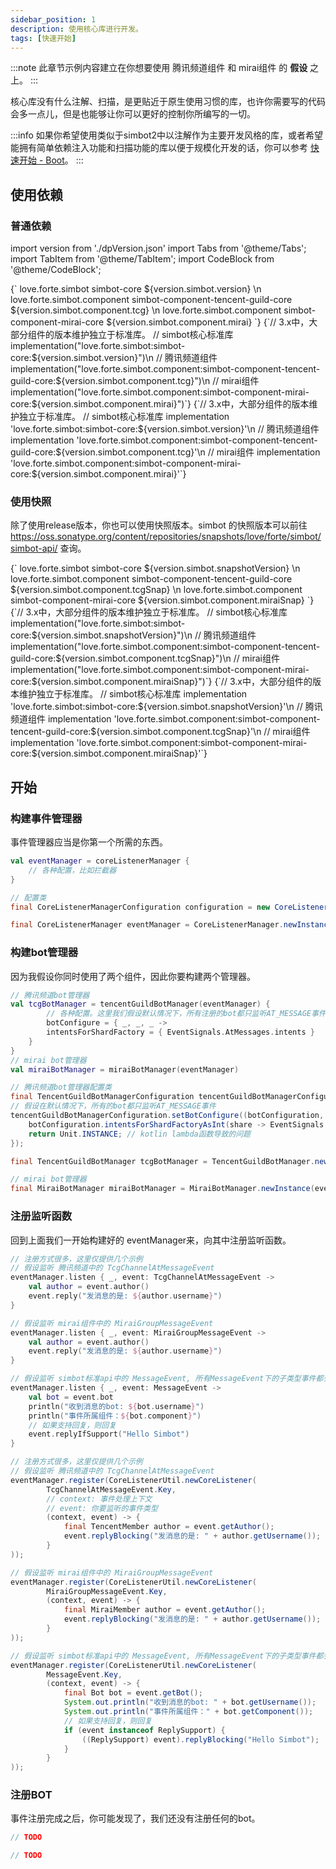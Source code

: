 ```yaml
---
sidebar_position: 1
description: 使用核心库进行开发。
tags: [快速开始]
---
```



:::note
此章节示例内容建立在你想要使用 腾讯频道组件 和 mirai组件 的 **假设** 之上。
:::

核心库没有什么注解、扫描，是更贴近于原生使用习惯的库，也许你需要写的代码会多一点儿，但是也能够让你可以更好的控制你所编写的一切。


:::info
如果你希望使用类似于simbot2中以注解作为主要开发风格的库，或者希望能拥有简单依赖注入功能和扫描功能的库以便于规模化开发的话，你可以参考 [快速开始 - Boot](./Boot.md)。
:::

## 使用依赖
### 普通依赖

import version from './dpVersion.json'
import Tabs from '@theme/Tabs';
import TabItem from '@theme/TabItem';
import CodeBlock from '@theme/CodeBlock';


<Tabs groupId="use-dependency">
<TabItem value="Maven" label="Maven" default>
<CodeBlock language="xml">
{`<!-- simbot核心标准库 -->
<dependency>
    <groupId>love.forte.simbot</groupId>
    <artifactId>simbot-core</artifactId>
    <version>${version.simbot.version}</version>
</dependency>\n
<!-- 腾讯频道组件 -->
<dependency>
    <groupId>love.forte.simbot.component</groupId>
    <artifactId>simbot-component-tencent-guild-core</artifactId>
    <version>${version.simbot.component.tcg}</version>
</dependency>\n
<!-- mirai组件 -->
<dependency>
    <groupId>love.forte.simbot.component</groupId>
    <artifactId>simbot-component-mirai-core</artifactId>
    <version>${version.simbot.component.mirai}</version>
</dependency>`}
</CodeBlock>
</TabItem>

<TabItem value="Gradle Kotlin DSL" label="Gradle Kotlin DSL">
<CodeBlock language="kotlin">
    {`// 3.x中，大部分组件的版本维护独立于标准库。
// simbot核心标准库
implementation("love.forte.simbot:simbot-core:${version.simbot.version}")\n
// 腾讯频道组件
implementation("love.forte.simbot.component:simbot-component-tencent-guild-core:${version.simbot.component.tcg}")\n
// mirai组件
implementation("love.forte.simbot.component:simbot-component-mirai-core:${version.simbot.component.mirai}")`}
</CodeBlock>
</TabItem>

<TabItem value="Gradle Groovy" label="Gradle Groovy">
<CodeBlock language="groovy">
{`// 3.x中，大部分组件的版本维护独立于标准库。
// simbot核心标准库
implementation 'love.forte.simbot:simbot-core:${version.simbot.version}'\n
// 腾讯频道组件
implementation 'love.forte.simbot.component:simbot-component-tencent-guild-core:${version.simbot.component.tcg}'\n
// mirai组件
implementation 'love.forte.simbot.component:simbot-component-mirai-core:${version.simbot.component.mirai}'`}
</CodeBlock>
</TabItem>
</Tabs>


### 使用快照
除了使用release版本，你也可以使用快照版本。simbot 的快照版本可以前往 <https://oss.sonatype.org/content/repositories/snapshots/love/forte/simbot/simbot-api/> 查询。

<Tabs groupId="use-dependency">
<TabItem value="Maven" label="Maven" default>
<CodeBlock language="xml">
{`<!-- simbot核心标准库 -->
<dependency>
    <groupId>love.forte.simbot</groupId>
    <artifactId>simbot-core</artifactId>
    <version>${version.simbot.snapshotVersion}</version>
</dependency>\n
<!-- 腾讯频道组件 -->
<dependency>
    <groupId>love.forte.simbot.component</groupId>
    <artifactId>simbot-component-tencent-guild-core</artifactId>
    <version>${version.simbot.component.tcgSnap}</version>
</dependency>\n
<!-- mirai组件 -->
<dependency>
    <groupId>love.forte.simbot.component</groupId>
    <artifactId>simbot-component-mirai-core</artifactId>
    <version>${version.simbot.component.miraiSnap}</version>
</dependency>`}
</CodeBlock>
</TabItem>

<TabItem value="Gradle Kotlin DSL" label="Gradle Kotlin DSL">
<CodeBlock language="kotlin">
{`// 3.x中，大部分组件的版本维护独立于标准库。
// simbot核心标准库
implementation("love.forte.simbot:simbot-core:${version.simbot.snapshotVersion}")\n
// 腾讯频道组件
implementation("love.forte.simbot.component:simbot-component-tencent-guild-core:${version.simbot.component.tcgSnap}")\n
// mirai组件
implementation("love.forte.simbot.component:simbot-component-mirai-core:${version.simbot.component.miraiSnap}")`}
</CodeBlock>
</TabItem>

<TabItem value="Gradle Groovy" label="Gradle Groovy">
<CodeBlock language="groovy">
{`// 3.x中，大部分组件的版本维护独立于标准库。
// simbot核心标准库
implementation 'love.forte.simbot:simbot-core:${version.simbot.snapshotVersion}'\n
// 腾讯频道组件
implementation 'love.forte.simbot.component:simbot-component-tencent-guild-core:${version.simbot.component.tcgSnap}'\n
// mirai组件
implementation 'love.forte.simbot.component:simbot-component-mirai-core:${version.simbot.component.miraiSnap}'`}
</CodeBlock>
</TabItem>
</Tabs>



## 开始
### 构建事件管理器

事件管理器应当是你第一个所需的东西。

<Tabs groupId="code">
<TabItem value="kotlin" default>

```kotlin
val eventManager = coreListenerManager {
    // 各种配置，比如拦截器
}
```

</TabItem>
<TabItem value="java">

```java
// 配置类
final CoreListenerManagerConfiguration configuration = new CoreListenerManagerConfiguration();

final CoreListenerManager eventManager = CoreListenerManager.newInstance(configuration);
```

</TabItem>
</Tabs>

### 构建bot管理器
因为我假设你同时使用了两个组件，因此你要构建两个管理器。

<Tabs groupId="code">
<TabItem value="kotlin" default>

```kotlin
// 腾讯频道bot管理器
val tcgBotManager = tencentGuildBotManager(eventManager) {
        // 各种配置。这里我们假设默认情况下，所有注册的bot都只监听AT_MESSAGE事件
        botConfigure = { _, _, _ ->
        intentsForShardFactory = { EventSignals.AtMessages.intents }
    }
}
// mirai bot管理器
val miraiBotManager = miraiBotManager(eventManager)
```

</TabItem>
<TabItem value="java">

```java
// 腾讯频道bot管理器配置类
final TencentGuildBotManagerConfiguration tencentGuildBotManagerConfiguration = new TencentGuildBotManagerConfiguration(eventManager);
// 假设在默认情况下，所有的bot都只监听AT_MESSAGE事件
tencentGuildBotManagerConfiguration.setBotConfigure((botConfiguration, appId, appKey, token) -> {
    botConfiguration.intentsForShardFactoryAsInt(share -> EventSignals.AtMessages.getIntentsValue());
    return Unit.INSTANCE; // kotlin lambda函数导致的问题
});

final TencentGuildBotManager tcgBotManager = TencentGuildBotManager.newInstance(tencentGuildBotManagerConfiguration);

// mirai bot管理器
final MiraiBotManager miraiBotManager = MiraiBotManager.newInstance(eventManager);
```

</TabItem>
</Tabs>


### 注册监听函数
回到上面我们一开始构建好的 eventManager来，向其中注册监听函数。

<Tabs groupId="code">
    <TabItem value="kotlin" default>

```kotlin
// 注册方式很多，这里仅提供几个示例
// 假设监听 腾讯频道中的 TcgChannelAtMessageEvent
eventManager.listen { _, event: TcgChannelAtMessageEvent ->
    val author = event.author()
    event.reply("发消息的是: ${author.username}")
}

// 假设监听 mirai组件中的 MiraiGroupMessageEvent
eventManager.listen { _, event: MiraiGroupMessageEvent ->
    val author = event.author()
    event.reply("发消息的是: ${author.username}")
}

// 假设监听 simbot标准api中的 MessageEvent, 所有MessageEvent下的子类型事件都会被触发
eventManager.listen { _, event: MessageEvent ->
    val bot = event.bot
    println("收到消息的bot: ${bot.username}")
    println("事件所属组件：${bot.component}")
    // 如果支持回复，则回复
    event.replyIfSupport("Hello Simbot")
}
```

</TabItem>
<TabItem value="java">

```java
// 注册方式很多，这里仅提供几个示例
// 假设监听 腾讯频道中的 TcgChannelAtMessageEvent
eventManager.register(CoreListenerUtil.newCoreListener(
        TcgChannelAtMessageEvent.Key,
        // context: 事件处理上下文
        // event: 你要监听的事件类型
        (context, event) -> {
            final TencentMember author = event.getAuthor();
            event.replyBlocking("发消息的是: " + author.getUsername());
        }
));

// 假设监听 mirai组件中的 MiraiGroupMessageEvent
eventManager.register(CoreListenerUtil.newCoreListener(
        MiraiGroupMessageEvent.Key,
        (context, event) -> {
            final MiraiMember author = event.getAuthor();
            event.replyBlocking("发消息的是: " + author.getUsername());
        }
));

// 假设监听 simbot标准api中的 MessageEvent, 所有MessageEvent下的子类型事件都会被触发
eventManager.register(CoreListenerUtil.newCoreListener(
        MessageEvent.Key,
        (context, event) -> {
            final Bot bot = event.getBot();
            System.out.println("收到消息的bot: " + bot.getUsername());
            System.out.println("事件所属组件：" + bot.getComponent());
            // 如果支持回复，则回复
            if (event instanceof ReplySupport) {
                ((ReplySupport) event).replyBlocking("Hello Simbot");
            }
        }
));
```

</TabItem>
</Tabs>

### 注册BOT
事件注册完成之后，你可能发现了，我们还没有注册任何的bot。

<Tabs groupId="code">
    <TabItem value="kotlin" default>

```kotlin
// TODO
```

</TabItem>
<TabItem value="java">

```java
// TODO
```

</TabItem>
</Tabs>




